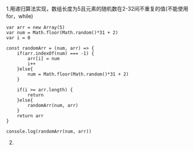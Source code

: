 <!--
 * @Date: 2019-10-17 15:53:18
 * @LastEditors: PoloHuang
 * @LastEditTime: 2019-10-17 19:07:03
 -->
 1.用递归算法实现，数组长度为5且元素的随机数在2-32间不重复的值(不能使用for，while)
```
var arr = new Array(5)
var num = Math.floor(Math.random()*31 + 2)
var i = 0 

const randomArr = (num, arr) => {
    if(arr.indexOf(num) === -1) {
        arr[i] = num
        i++
    }else{
        num = Math.floor(Math.random()*31 + 2)
    }

    if(i >= arr.length) {
        return
    }else{
        randomArr(num, arr)
    }
    return arr
}

console.log(randomArr(num, arr))
```
2.
